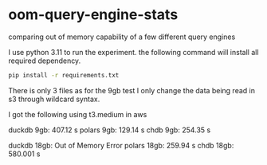 # oom-query-engine-stats
comparing out of memory capability of a few different query engines

I use python 3.11 to run the experiment. the following command will install all required dependency.
```bash
pip install -r requirements.txt
```

There is only 3 files as for the 9gb test I only change the data being read in s3 through wildcard syntax. 

I got the following using t3.medium in aws

duckdb 9gb: 407.12 s 
polars 9gb:  129.14 s
chdb 9gb:  254.35 s

duckdb 18gb: Out of Memory Error
polars 18gb: 259.94 s
chdb 18gb: 580.001 s